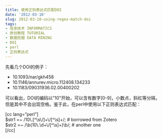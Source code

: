 ```yaml
---
title: 使用正则表达式匹配DOI
date: '2012-03-10'
slug: 2012-03-10-using-regex-match-doi
tags:
- 信息技术 INFORMATICS
- 原创教程 TUTORIAL
- 数据挖掘 DATA MINING
- DOI
- perl
- 正则表达式
---
```



先看几个DOI的例子：

-   10.1093/nar/gkh458
-   10.1146/annurev.micro.112408.134233
-   10.1183/09031936.02.00400202

可以看出，DOI的编码以“10”开始，可以含有数字\]0-9\]，小数点，斜杠等分隔，但是其中不会出现空格。鉴于此，在perl中使用以下正则表达式匹配：

\[cc lang=”perl”\]  
$str1 =\~ /10\\.\[^\\s\\/\]+\\/\[^\\s\]+/; \# borrowed from Zotero  
$str2 =\~ /\\b(10\\.\\d+\\/\[^\\s\]+)\\b/; \# another one  
\[/cc\]
